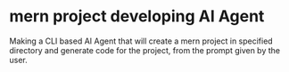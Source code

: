 # mern project developing AI Agent
Making a CLI based AI Agent that will create a mern project in specified directory and generate code for the project, from the prompt given by the user.
